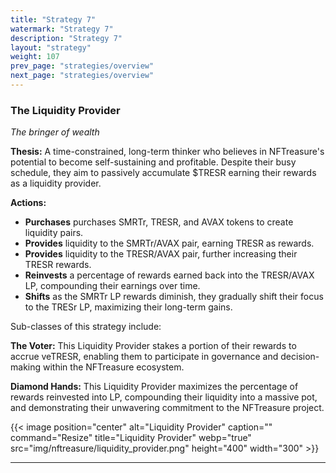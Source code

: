 ```yaml
---
title: "Strategy 7"
watermark: "Strategy 7"
description: "Strategy 7"
layout: "strategy"
weight: 107
prev_page: "strategies/overview"
next_page: "strategies/overview"
---
```


### The Liquidity Provider

_The bringer of wealth_

**Thesis:** A time-constrained, long-term thinker who believes in NFTreasure's potential to become self-sustaining and profitable. Despite their busy schedule, they aim to passively accumulate $TRESR earning their rewards as a liquidity provider.

**Actions:**

- **Purchases** purchases SMRTr, TRESR, and AVAX tokens to create liquidity pairs.
- **Provides** liquidity to the SMRTr/AVAX pair, earning TRESR as rewards.
- **Provides** liquidity to the TRESR/AVAX pair, further increasing their TRESR rewards.
- **Reinvests** a percentage of rewards earned back into the TRESR/AVAX LP, compounding their earnings over time.
- **Shifts** as the SMRTr LP rewards diminish, they gradually shift their focus to the TRESr LP, maximizing their long-term gains.

Sub-classes of this strategy include:

**The Voter:** This Liquidity Provider stakes a portion of their rewards to accrue veTRESR, enabling them to participate in governance and decision-making within the NFTreasure ecosystem.

**Diamond Hands:** This Liquidity Provider maximizes the percentage of rewards reinvested into LP, compounding their liquidity into a massive pot, and demonstrating their unwavering commitment to the NFTreasure project.

{{< image position="center" alt="Liquidity Provider" caption="" command="Resize" title="Liquidity Provider" webp="true" src="img/nftreasure/liquidity_provider.png" height="400" width="300" >}}

---
